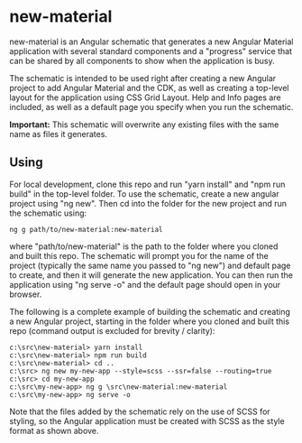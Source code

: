 # new-material

new-material is an Angular schematic that generates a new Angular Material application with several standard components
and a "progress" service that can be shared by all components to show when the application is busy.

The schematic is intended to be used right after creating a new Angular project to add Angular Material and the
CDK, as well as creating a top-level layout for the application using CSS Grid Layout.  Help and Info pages are 
included, as well as a default page you specify when you run the schematic.

**Important:** This schematic will overwrite any existing files with the same name as files it generates.

## Using

For local development, clone this repo and run "yarn install" and "npm run build" in the top-level folder. To use the schematic, create a new angular project using "ng new".  Then cd into the folder for the new project and run the schematic using:

    ng g path/to/new-material:new-material

where "path/to/new-material" is the path to the folder where you cloned and built this repo.  The schematic will prompt you for the name of the project (typically the same name you passed to "ng new") and default page to create, and then it will generate the new application.  You can then run the application using "ng serve -o" and the default page should open in your browser.

The following is a complete example of building the schematic and creating a new Angular project, starting in the folder where you cloned and built this repo (command output is excluded for brevity / clarity):

    c:\src\new-material> yarn install
    c:\src\new-material> npm run build
    c:\src\new-material> cd ..
    c:\src> ng new my-new-app --style=scss --ssr=false --routing=true
    c:\src> cd my-new-app
    c:\src\my-new-app> ng g \src\new-material:new-material
    c:\src\my-new-app> ng serve -o

Note that the files added by the schematic rely on the use of SCSS for styling, so the Angular application must be created with SCSS as the style format as shown above.  